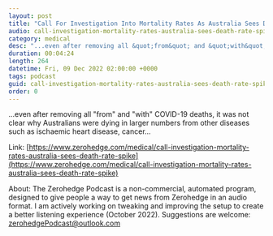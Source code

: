 ```yaml
---
layout: post
title: "Call For Investigation Into Mortality Rates As Australia Sees Death-Rate Spike"
audio: call-investigation-mortality-rates-australia-sees-death-rate-spike-0
category: medical
desc: "...even after removing all &quot;from&quot; and &quot;with&quot; COVID-19 deaths, it was not clear why Australians were dying in larger numbers from other diseases such as ischaemic heart disease, cancer..."
duration: 00:04:24
length: 264
datetime: Fri, 09 Dec 2022 02:00:00 +0000
tags: podcast
guid: call-investigation-mortality-rates-australia-sees-death-rate-spike-0
order: 0
---
```

...even after removing all &quot;from&quot; and &quot;with&quot; COVID-19 deaths, it was not clear why Australians were dying in larger numbers from other diseases such as ischaemic heart disease, cancer...

Link: [https://www.zerohedge.com/medical/call-investigation-mortality-rates-australia-sees-death-rate-spike](https://www.zerohedge.com/medical/call-investigation-mortality-rates-australia-sees-death-rate-spike)

About: The Zerohedge Podcast is a non-commercial, automated program, designed to give people a way to get news from Zerohedge in an audio format.  I am actively working on tweaking and improving the setup to create a better listening experience (October 2022).  Suggestions are welcome: [zerohedgePodcast@outlook.com](mailto:zerohedgePodcast@outlook.com)